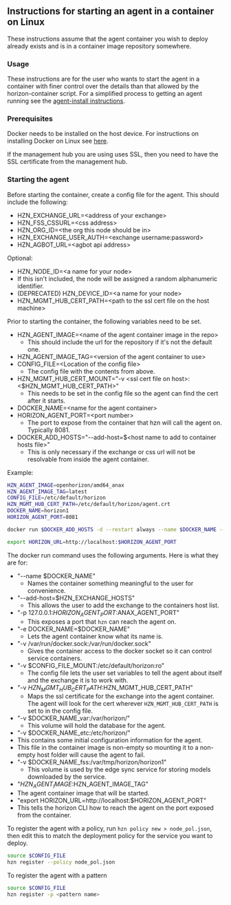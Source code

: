 ## Instructions for starting an agent in a container on Linux

These instructions assume that the agent container you wish to deploy already exists and is in a container image repository somewhere.

### Usage

These instructions are for the user who wants to start the agent in a container with finer control over the details than that allowed by the horizon-container script. For a simplified process to getting an agent running see the [agent-install instructions](https://github.com/open-horizon/anax/tree/master/agent-install).

### Prerequisites

Docker needs to be installed on the host device. For instructions on installing Docker on Linux see [here](https://docs.docker.com/engine/install/).

If the management hub you are using uses SSL, then you need to have the SSL certificate from the management hub.

### Starting the agent

Before starting the container, create a config file for the agent. This should include the following:

* HZN_EXCHANGE_URL=\<address of your exchange\>
* HZN_FSS_CSSURL=\<css address\>
* HZN_ORG_ID=\<the org this node should be in\>
* HZN_EXCHANGE_USER_AUTH=\<exchange username:password\>
* HZN_AGBOT_URL=\<agbot api address\>

Optional:

* HZN_NODE_ID=\<a name for your node\>
* If this isn't included, the node will be assigned a random alphanumeric identifier.
* (DEPRECATED) HZN_DEVICE_ID=\<a name for your node\>
* HZN_MGMT_HUB_CERT_PATH=\<path to the ssl cert file on the host machine\>

Prior to starting the container, the following variables need to be set.

* HZN_AGENT_IMAGE=\<name of the agent container image in the repo\>
  * This should include the url for the repository if it's not the default one.
* HZN_AGENT_IMAGE_TAG=\<version of the agent container to use\>
* CONFIG_FILE=\<Location of the config file\>
  * The config file with the contents from above.
* HZN_MGMT_HUB_CERT_MOUNT="-v \<ssl cert file on host\>:\<$HZN_MGMT_HUB_CERT_PATH\>"
  * This needs to be set in the config file so the agent can find the cert after it starts.
* DOCKER_NAME=\<name for the agent container\>
* HORIZON_AGENT_PORT=\<port number\>
  * The port to expose from the container that hzn will call the agent on. Typically 8081.
* DOCKER_ADD_HOSTS="--add-host=$\<host name to add to container hosts file\>"
  * This is only necessary if the exchange or css url will not be resolvable from inside the agent container.

Example:

```bash
HZN_AGENT_IMAGE=openhorizon/amd64_anax
HZN_AGENT_IMAGE_TAG=latest
CONFIG_FILE=/etc/default/horizon
HZN_MGMT_HUB_CERT_PATH=/etc/default/horizon/agent.crt
DOCKER_NAME=horizon1
HORIZON_AGENT_PORT=8081
```

```bash
docker run $DOCKER_ADD_HOSTS -d --restart always --name $DOCKER_NAME --privileged -p 127.0.0.1:$HORIZON_AGENT_PORT:8510 -e DOCKER_NAME=$DOCKER_NAME -v /var/run/docker.sock:/var/run/docker.sock -v $CONFIG_FILE:/etc/default/horizon:ro $HZN_MGMT_HUB_CERT_MOUNT -v $DOCKER_NAME_var:/var/horizon/ -v $DOCKER_NAME_etc:/etc/horizon/ -v $DOCKER_NAME_fss:/var/tmp/horizon/$DOCKER_NAME $HZN_AGENT_IMAGE:$HZN_AGENT_IMAGE_TAG

export HORIZON_URL=http://localhost:$HORIZON_AGENT_PORT
```

The docker run command uses the following arguments. Here is what they are for:

* "--name $DOCKER_NAME"
  * Names the container something meaningful to the user for convenience.
* "--add-host=$HZN_EXCHANGE_HOSTS"
  * This allows the user to add the exchange to the containers host list.
* "-p 127.0.0.1:$HORIZON_AGENT_PORT:$ANAX_AGENT_PORT"
  * This exposes a port that `hzn` can reach the agent on.
* "-e DOCKER_NAME=$DOCKER_NAME"
  * Lets the agent container know what its name is.
* "-v /var/run/docker.sock:/var/run/docker.sock"
  * Gives the container access to the docker socket so it can control service containers.
* "-v $CONFIG_FILE_MOUNT:/etc/default/horizon:ro"
  * The config file lets the user set variables to tell the agent about itself and the exchange it is to work with.
* "-v $HZN_MGMT_HUB_CERT_PATH:$HZN_MGMT_HUB_CERT_PATH"
  * Maps the ssl certificate for the exchange into the agent container. The agent will look for the cert wherever `HZN_MGMT_HUB_CERT_PATH` is set to in the config file.
* "-v $DOCKER_NAME_var:/var/horizon/"
  * This volume will hold the database for the agent.
* "-v $DOCKER_NAME_etc:/etc/horizon/"
* This contains some initial configuration information for the agent.
* This file in the container image is non-empty so mounting it to a non-empty host folder will cause the agent to fail.
* "-v $DOCKER_NAME_fss:/var/tmp/horizon/horizon1"
  * This volume is used by the edge sync service for storing models downloaded by the service.
* "$HZN_AGENT_IMAGE:$HZN_AGENT_IMAGE_TAG"
* The agent container image that will be started.
* "export HORIZON_URL=http://localhost:$HORIZON_AGENT_PORT"
* This tells the horizon CLI how to reach the agent on the port exposed from the container.

To register the agent with a policy, run `hzn policy new > node_pol.json`, then edit this to match the deployment policy for the service you want to deploy.

```bash
source $CONFIG_FILE
hzn register --policy node_pol.json
```

To register the agent with a pattern

```bash
source $CONFIG_FILE
hzn register -p <pattern name>
```
